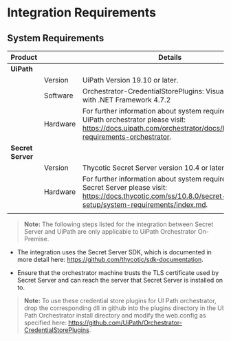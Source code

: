 [title]: # (Requirements)
[tags]: # (requirements)
[priority]: # (101)
# Integration Requirements

## System Requirements

| Product  |   |  Details |
| ----- | ----- | ----- |
| __UiPath__|  |  |
|  | Version | UiPath Version 19.10 or later. |
| | Software | Orchestrator-CredentialStorePlugins: Visual Studio with .NET Framework 4.7.2|
|  | Hardware | For further information about system requirements for UiPath orchestrator please visit: https://docs.uipath.com/orchestrator/docs/hardware-requirements-orchestrator.|
| __Secret Server__ |  |  |
| | Version | Thycotic Secret Server version 10.4 or later. |
|  | Hardware | For further information about system requirements for Secret Server please visit: https://docs.thycotic.com/ss/10.8.0/secret-server-setup/system-requirements/index.md. |
| | | |

>**Note:** The following steps listed for the integration between Secret Server and UiPath are only applicable to UiPath Orchestrator On-Premise.

* The integration uses the Secret Server SDK, which is documented in more detail here: https://github.com/thycotic/sdk-documentation.

* Ensure that the orchestrator machine trusts the TLS certificate used by Secret Server and can reach the server that Secret Server is installed on to.

>**Note:** To use these credential store plugins for UI Path orchestrator, drop the corresponding dll in github into the plugins directory in the UI Path Orchestrator install directory and modify the web.config as specified here: https://github.com/UiPath/Orchestrator-CredentialStorePlugins.
